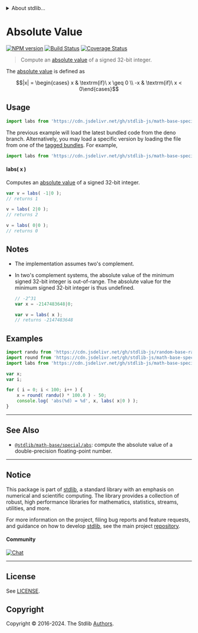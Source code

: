 <!--

@license Apache-2.0

Copyright (c) 2018 The Stdlib Authors.

Licensed under the Apache License, Version 2.0 (the "License");
you may not use this file except in compliance with the License.
You may obtain a copy of the License at

   http://www.apache.org/licenses/LICENSE-2.0

Unless required by applicable law or agreed to in writing, software
distributed under the License is distributed on an "AS IS" BASIS,
WITHOUT WARRANTIES OR CONDITIONS OF ANY KIND, either express or implied.
See the License for the specific language governing permissions and
limitations under the License.

-->


<details>
  <summary>
    About stdlib...
  </summary>
  <p>We believe in a future in which the web is a preferred environment for numerical computation. To help realize this future, we've built stdlib. stdlib is a standard library, with an emphasis on numerical and scientific computation, written in JavaScript (and C) for execution in browsers and in Node.js.</p>
  <p>The library is fully decomposable, being architected in such a way that you can swap out and mix and match APIs and functionality to cater to your exact preferences and use cases.</p>
  <p>When you use stdlib, you can be absolutely certain that you are using the most thorough, rigorous, well-written, studied, documented, tested, measured, and high-quality code out there.</p>
  <p>To join us in bringing numerical computing to the web, get started by checking us out on <a href="https://github.com/stdlib-js/stdlib">GitHub</a>, and please consider <a href="https://opencollective.com/stdlib">financially supporting stdlib</a>. We greatly appreciate your continued support!</p>
</details>

# Absolute Value

[![NPM version][npm-image]][npm-url] [![Build Status][test-image]][test-url] [![Coverage Status][coverage-image]][coverage-url] <!-- [![dependencies][dependencies-image]][dependencies-url] -->

> Compute an [absolute value][absolute-value] of a signed 32-bit integer.

<section class="intro">

The [absolute value][absolute-value] is defined as

<!-- <equation class="equation" label="eq:absolute_value" align="center" raw="|x| = \begin{cases} x & \textrm{if}\ x \geq 0 \\ -x & \textrm{if}\ x < 0\end{cases}" alt="Absolute value"> -->

```math
|x| = \begin{cases} x & \textrm{if}\ x \geq 0 \\ -x & \textrm{if}\ x < 0\end{cases}
```

<!-- <div class="equation" align="center" data-raw-text="|x| = \begin{cases} x &amp; \textrm{if}\ x \geq 0 \\ -x &amp; \textrm{if}\ x &lt; 0\end{cases}" data-equation="eq:absolute_value">
    <img src="https://cdn.jsdelivr.net/gh/stdlib-js/stdlib@dc413bd931fa2ac3d9d19d2cb44a08dbd5a3e9ad/lib/node_modules/@stdlib/math/base/special/labs/docs/img/equation_absolute_value.svg" alt="Absolute value">
    <br>
</div> -->

<!-- </equation> -->

</section>

<!-- /.intro -->



<section class="usage">

## Usage

```javascript
import labs from 'https://cdn.jsdelivr.net/gh/stdlib-js/math-base-special-labs@deno/mod.js';
```
The previous example will load the latest bundled code from the deno branch. Alternatively, you may load a specific version by loading the file from one of the [tagged bundles](https://github.com/stdlib-js/math-base-special-labs/tags). For example,

```javascript
import labs from 'https://cdn.jsdelivr.net/gh/stdlib-js/math-base-special-labs@v0.2.2-deno/mod.js';
```

#### labs( x )

Computes an [absolute value][absolute-value] of a signed 32-bit integer.

```javascript
var v = labs( -1|0 );
// returns 1

v = labs( 2|0 );
// returns 2

v = labs( 0|0 );
// returns 0
```

</section>

<!-- /.usage -->

<!-- Package usage notes. Make sure to keep an empty line after the `section` element and another before the `/section` close. -->

<section class="notes">

## Notes

-   The implementation assumes two's complement.

-   In two's complement systems, the absolute value of the minimum signed 32-bit integer is out-of-range. The absolute value for the minimum signed 32-bit integer is thus undefined.

    ```javascript
    // -2^31
    var x = -2147483648|0;

    var v = labs( x );
    // returns -2147483648
    ```

</section>

<!-- /.notes -->

<section class="examples">

## Examples

<!-- eslint no-undef: "error" -->

```javascript
import randu from 'https://cdn.jsdelivr.net/gh/stdlib-js/random-base-randu@deno/mod.js';
import round from 'https://cdn.jsdelivr.net/gh/stdlib-js/math-base-special-round@deno/mod.js';
import labs from 'https://cdn.jsdelivr.net/gh/stdlib-js/math-base-special-labs@deno/mod.js';

var x;
var i;

for ( i = 0; i < 100; i++ ) {
    x = round( randu() * 100.0 ) - 50;
    console.log( 'abs(%d) = %d', x, labs( x|0 ) );
}
```

</section>

<!-- /.examples -->

<!-- C interface documentation. -->



<!-- Section for related `stdlib` packages. Do not manually edit this section, as it is automatically populated. -->

<section class="related">

* * *

## See Also

-   <span class="package-name">[`@stdlib/math-base/special/abs`][@stdlib/math/base/special/abs]</span><span class="delimiter">: </span><span class="description">compute the absolute value of a double-precision floating-point number.</span>

</section>

<!-- /.related -->

<!-- Section for all links. Make sure to keep an empty line after the `section` element and another before the `/section` close. -->


<section class="main-repo" >

* * *

## Notice

This package is part of [stdlib][stdlib], a standard library with an emphasis on numerical and scientific computing. The library provides a collection of robust, high performance libraries for mathematics, statistics, streams, utilities, and more.

For more information on the project, filing bug reports and feature requests, and guidance on how to develop [stdlib][stdlib], see the main project [repository][stdlib].

#### Community

[![Chat][chat-image]][chat-url]

---

## License

See [LICENSE][stdlib-license].


## Copyright

Copyright &copy; 2016-2024. The Stdlib [Authors][stdlib-authors].

</section>

<!-- /.stdlib -->

<!-- Section for all links. Make sure to keep an empty line after the `section` element and another before the `/section` close. -->

<section class="links">

[npm-image]: http://img.shields.io/npm/v/@stdlib/math-base-special-labs.svg
[npm-url]: https://npmjs.org/package/@stdlib/math-base-special-labs

[test-image]: https://github.com/stdlib-js/math-base-special-labs/actions/workflows/test.yml/badge.svg?branch=v0.2.2
[test-url]: https://github.com/stdlib-js/math-base-special-labs/actions/workflows/test.yml?query=branch:v0.2.2

[coverage-image]: https://img.shields.io/codecov/c/github/stdlib-js/math-base-special-labs/main.svg
[coverage-url]: https://codecov.io/github/stdlib-js/math-base-special-labs?branch=main

<!--

[dependencies-image]: https://img.shields.io/david/stdlib-js/math-base-special-labs.svg
[dependencies-url]: https://david-dm.org/stdlib-js/math-base-special-labs/main

-->

[chat-image]: https://img.shields.io/gitter/room/stdlib-js/stdlib.svg
[chat-url]: https://app.gitter.im/#/room/#stdlib-js_stdlib:gitter.im

[stdlib]: https://github.com/stdlib-js/stdlib

[stdlib-authors]: https://github.com/stdlib-js/stdlib/graphs/contributors

[umd]: https://github.com/umdjs/umd
[es-module]: https://developer.mozilla.org/en-US/docs/Web/JavaScript/Guide/Modules

[deno-url]: https://github.com/stdlib-js/math-base-special-labs/tree/deno
[deno-readme]: https://github.com/stdlib-js/math-base-special-labs/blob/deno/README.md
[umd-url]: https://github.com/stdlib-js/math-base-special-labs/tree/umd
[umd-readme]: https://github.com/stdlib-js/math-base-special-labs/blob/umd/README.md
[esm-url]: https://github.com/stdlib-js/math-base-special-labs/tree/esm
[esm-readme]: https://github.com/stdlib-js/math-base-special-labs/blob/esm/README.md
[branches-url]: https://github.com/stdlib-js/math-base-special-labs/blob/main/branches.md

[stdlib-license]: https://raw.githubusercontent.com/stdlib-js/math-base-special-labs/main/LICENSE

[absolute-value]: https://en.wikipedia.org/wiki/Absolute_value

<!-- <related-links> -->

[@stdlib/math/base/special/abs]: https://github.com/stdlib-js/math-base-special-abs/tree/deno

<!-- </related-links> -->

</section>

<!-- /.links -->
